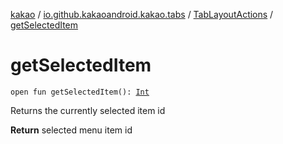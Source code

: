 [kakao](../../index.md) / [io.github.kakaoandroid.kakao.tabs](../index.md) / [TabLayoutActions](index.md) / [getSelectedItem](./get-selected-item.md)

# getSelectedItem

`open fun getSelectedItem(): `[`Int`](https://kotlinlang.org/api/latest/jvm/stdlib/kotlin/-int/index.html)

Returns the currently selected item id

**Return**
selected menu item id


